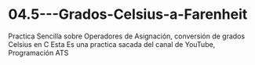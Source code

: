 # 04.5---Grados-Celsius-a-Farenheit
Practica Sencilla sobre Operadores de Asignación, conversión de grados Celsius en C Esta Es una practica sacada del canal de YouTube, Programación ATS
